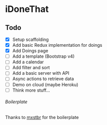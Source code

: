 # iDoneThat

## Todo
- [x] Setup scaffolding
- [x] Add basic Redux implementation for doings
- [x] Add Doings page
- [ ] Add a template (Bootstrap v4)
- [ ] Add a calendar
- [ ] Add filter and sort
- [ ] Add a basic server with API
- [ ] Async actions to retrieve data
- [ ] Demo on cloud (maybe Heroku)
- [ ] Think more stuff...

###### Boilerplate

Thanks to [mxstbr](https://github.com/mxstbr/react-boilerplate) for the boilerplate

